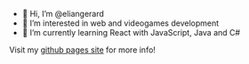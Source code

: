 - 👋 Hi, I’m @eliangerard
- 👀 I’m interested in web and videogames development
- 🌱 I’m currently learning React with JavaScript, Java and C#

Visit my [github pages site](https://eliangerard.github.io/) for more info!

<!---
eliangerard/eliangerard is a ✨ special ✨ repository because its `README.md` (this file) appears on your GitHub profile.
You can click the Preview link to take a look at your changes.
--->
